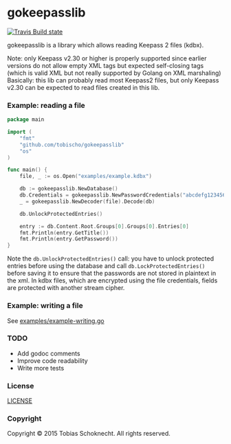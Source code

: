 gokeepasslib
============

[![Travis Build state](https://api.travis-ci.org/tobischo/gokeepasslib.svg)](https://travis-ci.org/tobischo/gokeepasslib)

gokeepasslib is a library which allows reading Keepass 2 files (kdbx).

Note: only Keepass v2.30 or higher is properly supported since earlier versions do not allow empty XML tags but expected self-closing tags (which is valid XML but not really supported by Golang on XML marshaling)
Basically: this lib can probably read most Keepass2 files, but only Keepass v2.30 can be expected to read files created in this lib.

### Example: reading a file

```go
package main

import (
	"fmt"
	"github.com/tobischo/gokeepasslib"
	"os"
)

func main() {
	file, _ := os.Open("examples/example.kdbx")

	db := gokeepasslib.NewDatabase()
	db.Credentials = gokeepasslib.NewPasswordCredentials("abcdefg12345678")
	_ = gokeepasslib.NewDecoder(file).Decode(db)

	db.UnlockProtectedEntries()

	entry := db.Content.Root.Groups[0].Groups[0].Entries[0]
	fmt.Println(entry.GetTitle())
	fmt.Println(entry.GetPassword())
}
```

Note the `db.UnlockProtectedEntries()` call: you have to unlock protected entries before using the database
and call `db.LockProtectedEntries()` before saving it to ensure that the passwords are not stored in plaintext in the xml.
In kdbx files, which are encrypted using the file credentials, fields are protected with another stream cipher.

### Example: writing a file

See [examples/example-writing.go](example-writing.go)

### TODO

* Add godoc comments
* Improve code readability
* Write more tests

### License
[LICENSE](LICENSE.md)

### Copyright
Copyright &copy; 2015 Tobias Schoknecht. All rights reserved.
